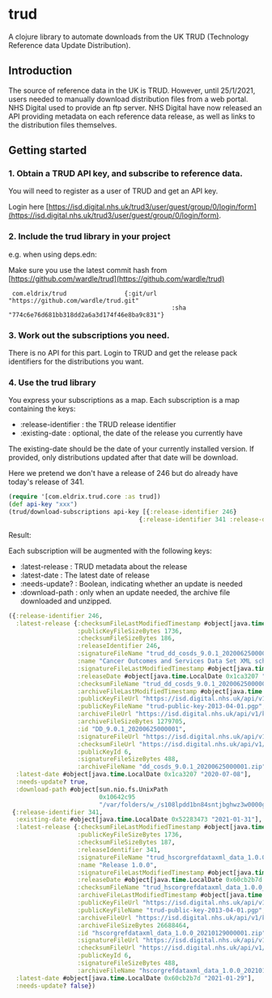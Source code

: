 # trud
A clojure library to automate downloads from the UK TRUD (Technology Reference data Update Distribution).

## Introduction

The source of reference data in the UK is TRUD. However, until 25/1/2021, users needed to manually download distribution files from a web portal. NHS Digital used to provide an ftp server. NHS Digital have now released an API providing metadata on each reference data release, as well as links to the distribution files themselves.

## Getting started

### 1. Obtain a TRUD API key, and subscribe to reference data.

You will need to register as a user of TRUD and get an API key.

Login here [https://isd.digital.nhs.uk/trud3/user/guest/group/0/login/form](https://isd.digital.nhs.uk/trud3/user/guest/group/0/login/form).

### 2. Include the trud library in your project

e.g. when using deps.edn:

Make sure you use the latest commit hash from [https://github.com/wardle/trud](https://github.com/wardle/trud)

```
 com.eldrix/trud                {:git/url "https://github.com/wardle/trud.git"
                                             :sha     "774c6e76d681bb318dd2a6a3d174f46e8ba9c831"}
```

### 3. Work out the subscriptions you need.

There is no API for this part. Login to TRUD and get the release pack identifiers
for the distributions you want.

### 4. Use the trud library 

You express your subscriptions as a map. Each subscription is a map 
containing the keys:

- :release-identifier : the TRUD release identifier
- :existing-date      : optional, the date of the release you currently have

The existing-date should be the date of your currently installed version. If
provided, only distributions updated after that date will be download.

Here we pretend we don't have a release of 246 but do already have today's release of 341.

```clojure
(require '[com.eldrix.trud.core :as trud])
(def api-key "xxx")
(trud/download-subscriptions api-key [{:release-identifier 246}
                                    {:release-identifier 341 :release-date (LocalDate/now)}])
```

Result:

Each subscription will be augmented with the following keys:

- :latest-release : TRUD metadata about the release
- :latest-date    : The latest date of release
- :needs-update?  : Boolean, indicating whether an update is needed
- :download-path  : only when an update needed, the archive file downloaded and unzipped.

```clojure
({:release-identifier 246,
  :latest-release {:checksumFileLastModifiedTimestamp #object[java.time.Instant 0x4c7e988b "2020-07-08T10:23:38Z"],
                   :publicKeyFileSizeBytes 1736,
                   :checksumFileSizeBytes 186,
                   :releaseIdentifier 246,
                   :signatureFileName "trud_dd_cosds_9.0.1_20200625000001.sig",
                   :name "Cancer Outcomes and Services Data Set XML schema release 9.0.1",
                   :signatureFileLastModifiedTimestamp #object[java.time.Instant 0xeb69970 "2020-07-08T10:23:38Z"],
                   :releaseDate #object[java.time.LocalDate 0x1ca3207 "2020-07-08"],
                   :checksumFileName "trud_dd_cosds_9.0.1_20200625000001.xml",
                   :archiveFileLastModifiedTimestamp #object[java.time.Instant 0x28e653c2 "2020-07-08T10:13:41Z"],
                   :publicKeyFileUrl "https://isd.digital.nhs.uk/api/v1/keys/7daa48e2a26f3afeef6f6c2a2feb00b62bcbe68b/files/public-keys/trud-public-key-2013-04-01.pgp",
                   :publicKeyFileName "trud-public-key-2013-04-01.pgp",
                   :archiveFileUrl "https://isd.digital.nhs.uk/api/v1/keys/7daa48e2a26f3afeef6f6c2a2feb00b62bcbe68b/files/DD/9.0.1/DD_COSDS/dd_cosds_9.0.1_20200625000001.zip",
                   :archiveFileSizeBytes 1279705,
                   :id "DD_9.0.1_20200625000001",
                   :signatureFileUrl "https://isd.digital.nhs.uk/api/v1/keys/7daa48e2a26f3afeef6f6c2a2feb00b62bcbe68b/files/DD/9.0.1/DD_COSDS/trud_dd_cosds_9.0.1_20200625000001.xml.asc",
                   :checksumFileUrl "https://isd.digital.nhs.uk/api/v1/keys/7daa48e2a26f3afeef6f6c2a2feb00b62bcbe68b/files/DD/9.0.1/DD_COSDS/trud_dd_cosds_9.0.1_20200625000001.xml",
                   :publicKeyId 6,
                   :signatureFileSizeBytes 488,
                   :archiveFileName "dd_cosds_9.0.1_20200625000001.zip"},
  :latest-date #object[java.time.LocalDate 0x1ca3207 "2020-07-08"],
  :needs-update? true,
  :download-path #object[sun.nio.fs.UnixPath
                         0x10642c95
                         "/var/folders/w_/s108lpdd1bn84sntjbghwz3w0000gn/T/trud8189818739559265155"]}
 {:release-identifier 341,
  :existing-date #object[java.time.LocalDate 0x52283473 "2021-01-31"],
  :latest-release {:checksumFileLastModifiedTimestamp #object[java.time.Instant 0x2aa34af0 "2021-01-29T13:28:21Z"],
                   :publicKeyFileSizeBytes 1736,
                   :checksumFileSizeBytes 187,
                   :releaseIdentifier 341,
                   :signatureFileName "trud_hscorgrefdataxml_data_1.0.0_20210129000001.sig",
                   :name "Release 1.0.0",
                   :signatureFileLastModifiedTimestamp #object[java.time.Instant 0x7aa90fa9 "2021-01-29T13:28:24Z"],
                   :releaseDate #object[java.time.LocalDate 0x60cb2b7d "2021-01-29"],
                   :checksumFileName "trud_hscorgrefdataxml_data_1.0.0_20210129000001.xml",
                   :archiveFileLastModifiedTimestamp #object[java.time.Instant 0x51fab375 "2021-01-29T13:26:23Z"],
                   :publicKeyFileUrl "https://isd.digital.nhs.uk/api/v1/keys/7daa48e2a26f3afeef6f6c2a2feb00b62bcbe68b/files/public-keys/trud-public-key-2013-04-01.pgp",
                   :publicKeyFileName "trud-public-key-2013-04-01.pgp",
                   :archiveFileUrl "https://isd.digital.nhs.uk/api/v1/keys/7daa48e2a26f3afeef6f6c2a2feb00b62bcbe68b/files/ODS/1.0.0/HSCORGREFDATAXML_DATA/hscorgrefdataxml_data_1.0.0_20210129000001.zip",
                   :archiveFileSizeBytes 26688464,
                   :id "hscorgrefdataxml_data_1.0.0_20210129000001.zip",
                   :signatureFileUrl "https://isd.digital.nhs.uk/api/v1/keys/7daa48e2a26f3afeef6f6c2a2feb00b62bcbe68b/files/ODS/1.0.0/HSCORGREFDATAXML_DATA/trud_hscorgrefdataxml_data_1.0.0_20210129000001.xml.asc",
                   :checksumFileUrl "https://isd.digital.nhs.uk/api/v1/keys/7daa48e2a26f3afeef6f6c2a2feb00b62bcbe68b/files/ODS/1.0.0/HSCORGREFDATAXML_DATA/trud_hscorgrefdataxml_data_1.0.0_20210129000001.xml",
                   :publicKeyId 6,
                   :signatureFileSizeBytes 488,
                   :archiveFileName "hscorgrefdataxml_data_1.0.0_20210129000001.zip"},
  :latest-date #object[java.time.LocalDate 0x60cb2b7d "2021-01-29"],
  :needs-update? false})
```

